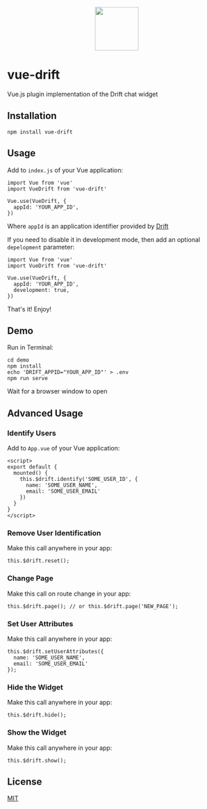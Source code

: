 <p align="center">
  <img src="https://mk0drift0ho9g7wbfexi.kinstacdn.com/wp-content/themes/drift-kumbi/assets/images/logo.svg" width="100px">
</p>

# vue-drift

Vue.js plugin implementation of the Drift chat widget

## Installation

```
npm install vue-drift
```

## Usage

Add to `index.js` of your Vue application:

```
import Vue from 'vue'
import VueDrift from 'vue-drift'

Vue.use(VueDrift, {
  appId: 'YOUR_APP_ID',
})
```

Where `appId` is an application identifier provided by [Drift](https://app.drift.com/settings/widget)

If you need to disable it in development mode, then add an optional `depelopment` parameter:

```
import Vue from 'vue'
import VueDrift from 'vue-drift'

Vue.use(VueDrift, {
  appId: 'YOUR_APP_ID',
  development: true,
})
```

That's it! Enjoy!

## Demo

Run in Terminal:

```
cd demo
npm install
echo 'DRIFT_APPID="YOUR_APP_ID"' > .env
npm run serve
```

Wait for a browser window to open

## Advanced Usage

### Identify Users

Add to `App.vue` of your Vue application:

```
<script>
export default {
  mounted() {
    this.$drift.identify('SOME_USER_ID', {
      name: 'SOME_USER_NAME',
      email: 'SOME_USER_EMAIL'
    })
  }
}
</script>
```

### Remove User Identification

Make this call anywhere in your app:

```
this.$drift.reset();
```

### Change Page

Make this call on route change in your app:

```
this.$drift.page(); // or this.$drift.page('NEW_PAGE');
```

### Set User Attributes

Make this call anywhere in your app:

```
this.$drift.setUserAttributes({
  name: 'SOME_USER_NAME',
  email: 'SOME_USER_EMAIL'
});
```

### Hide the Widget

Make this call anywhere in your app:

```
this.$drift.hide();
```

### Show the Widget

Make this call anywhere in your app:

```
this.$drift.show();
```

## License

[MIT](https://opensource.org/licenses/MIT)
